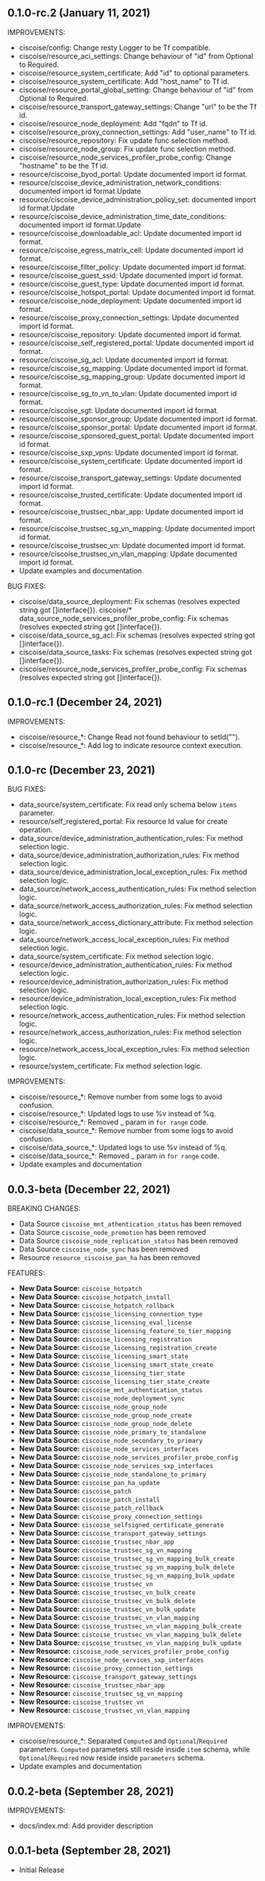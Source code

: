 ## 0.1.0-rc.2 (January 11, 2021)

IMPROVEMENTS:
* ciscoise/config: Change resty Logger to be Tf compatible.
* ciscoise/resource_aci_settings: Change behaviour of "id" from Optional to Required.
* ciscoise/resource_system_certificate:  Add "id" to optional parameters.
* ciscoise/resource_system_certificate:  Add "host_name" to Tf id.
* ciscoise/resource_portal_global_setting: Change behaviour of "id" from Optional to Required.
* ciscoise/resource_transport_gateway_settings:  Change "url" to be the Tf id.
* ciscoise/resource_node_deployment: Add "fqdn" to Tf id.
* ciscoise/resource_proxy_connection_settings:  Add "user_name" to Tf id.
* ciscoise/resource_repository: Fix update func selection method.
* ciscoise/resource_node_group: Fix update func selection method.
* ciscoise/resource_node_services_profiler_probe_config:  Change "hostname" to be the Tf id.
* resource/ciscoise_byod_portal: Update documented import id format.
* resource/ciscoise_device_administration_network_conditions: documented import id format.Update 
* resource/ciscoise_device_administration_policy_set: documented import id format.Update 
* resource/ciscoise_device_administration_time_date_conditions: documented import id format.Update 
* resource/ciscoise_downloadable_acl: Update documented import id format.
* resource/ciscoise_egress_matrix_cell: Update documented import id format.
* resource/ciscoise_filter_policy: Update documented import id format.
* resource/ciscoise_guest_ssid: Update documented import id format.
* resource/ciscoise_guest_type: Update documented import id format.
* resource/ciscoise_hotspot_portal: Update documented import id format.
* resource/ciscoise_node_deployment: Update documented import id format.
* resource/ciscoise_proxy_connection_settings: Update documented import id format.
* resource/ciscoise_repository: Update documented import id format.
* resource/ciscoise_self_registered_portal: Update documented import id format.
* resource/ciscoise_sg_acl: Update documented import id format.
* resource/ciscoise_sg_mapping: Update documented import id format.
* resource/ciscoise_sg_mapping_group: Update documented import id format.
* resource/ciscoise_sg_to_vn_to_vlan: Update documented import id format.
* resource/ciscoise_sgt: Update documented import id format.
* resource/ciscoise_sponsor_group: Update documented import id format.
* resource/ciscoise_sponsor_portal: Update documented import id format.
* resource/ciscoise_sponsored_guest_portal: Update documented import id format.
* resource/ciscoise_sxp_vpns: Update documented import id format.
* resource/ciscoise_system_certificate: Update documented import id format.
* resource/ciscoise_transport_gateway_settings: Update documented import id format.
* resource/ciscoise_trusted_certificate: Update documented import id format.
* resource/ciscoise_trustsec_nbar_app: Update documented import id format.
* resource/ciscoise_trustsec_sg_vn_mapping: Update documented import id format.
* resource/ciscoise_trustsec_vn: Update documented import id format.
* resource/ciscoise_trustsec_vn_vlan_mapping: Update documented import id format.
* Update examples and documentation.

BUG FIXES:
* ciscoise/data_source_deployment: Fix schemas (resolves expected string got []interface{}).
ciscoise/* data_source_node_services_profiler_probe_config: Fix schemas (resolves expected string got []interface{}).
* ciscoise/data_source_sg_acl: Fix schemas (resolves expected string got []interface{}).
* ciscoise/data_source_tasks: Fix schemas (resolves expected string got []interface{}).
* ciscoise/resource_node_services_profiler_probe_config: Fix schemas (resolves expected string got []interface{}).

## 0.1.0-rc.1 (December 24, 2021)

IMPROVEMENTS:
* ciscoise/resource_*: Change Read not found behaviour to setId("").
* ciscoise/resource_*: Add log to indicate resource context execution.

## 0.1.0-rc (December 23, 2021)

BUG FIXES:
* data_source/system_certificate: Fix read only schema below `items` parameter.
* resource/self_registered_portal: Fix resource Id value for create operation.
* data_source/device_administration_authentication_rules: Fix method selection logic.
* data_source/device_administration_authorization_rules: Fix method selection logic.
* data_source/device_administration_local_exception_rules: Fix method selection logic.
* data_source/network_access_authentication_rules: Fix method selection logic.
* data_source/network_access_authorization_rules: Fix method selection logic.
* data_source/network_access_dictionary_attribute: Fix method selection logic.
* data_source/network_access_local_exception_rules: Fix method selection logic.
* data_source/system_certificate: Fix method selection logic.
* resource/device_administration_authentication_rules: Fix method selection logic.
* resource/device_administration_authorization_rules: Fix method selection logic.
* resource/device_administration_local_exception_rules: Fix method selection logic.
* resource/network_access_authentication_rules: Fix method selection logic.
* resource/network_access_authorization_rules: Fix method selection logic.
* resource/network_access_local_exception_rules: Fix method selection logic.
* resource/system_certificate: Fix method selection logic.

IMPROVEMENTS:
* ciscoise/resource_*: Remove number from some logs to avoid confusion.
* ciscoise/resource_*: Updated logs to use %v instead of %q.
* ciscoise/resource_*: Removed _ param in `for range` code.
* ciscoise/data_source_*: Remove number from some logs to avoid confusion.
* ciscoise/data_source_*: Updated logs to use %v instead of %q.
* ciscoise/data_source_*: Removed _ param in `for range` code.
* Update examples and documentation

## 0.0.3-beta (December 22, 2021)

BREAKING CHANGES:

* Data Source `ciscoise_mnt_athentication_status` has been removed
* Data Source `ciscoise_node_promotion` has been removed
* Data Source `ciscoise_node_replication_status` has been removed
* Data Source `ciscoise_node_sync` has been removed
* Resource `resource_ciscoise_pan_ha` has been removed

FEATURES:

* **New Data Source:** `ciscoise_hotpatch`
* **New Data Source:** `ciscoise_hotpatch_install`
* **New Data Source:** `ciscoise_hotpatch_rollback`
* **New Data Source:** `ciscoise_licensing_connection_type`
* **New Data Source:** `ciscoise_licensing_eval_license`
* **New Data Source:** `ciscoise_licensing_feature_to_tier_mapping`
* **New Data Source:** `ciscoise_licensing_registration`
* **New Data Source:** `ciscoise_licensing_registration_create`
* **New Data Source:** `ciscoise_licensing_smart_state`
* **New Data Source:** `ciscoise_licensing_smart_state_create`
* **New Data Source:** `ciscoise_licensing_tier_state`
* **New Data Source:** `ciscoise_licensing_tier_state_create`
* **New Data Source:** `ciscoise_mnt_authentication_status`
* **New Data Source:** `ciscoise_node_deployment_sync`
* **New Data Source:** `ciscoise_node_group_node`
* **New Data Source:** `ciscoise_node_group_node_create`
* **New Data Source:** `ciscoise_node_group_node_delete`
* **New Data Source:** `ciscoise_node_primary_to_standalone`
* **New Data Source:** `ciscoise_node_secondary_to_primary`
* **New Data Source:** `ciscoise_node_services_interfaces`
* **New Data Source:** `ciscoise_node_services_profiler_probe_config`
* **New Data Source:** `ciscoise_node_services_sxp_interfaces`
* **New Data Source:** `ciscoise_node_standalone_to_primary`
* **New Data Source:** `ciscoise_pan_ha_update`
* **New Data Source:** `ciscoise_patch`
* **New Data Source:** `ciscoise_patch_install`
* **New Data Source:** `ciscoise_patch_rollback`
* **New Data Source:** `ciscoise_proxy_connection_settings`
* **New Data Source:** `ciscoise_selfsigned_certificate_generate`
* **New Data Source:** `ciscoise_transport_gateway_settings`
* **New Data Source:** `ciscoise_trustsec_nbar_app`
* **New Data Source:** `ciscoise_trustsec_sg_vn_mapping`
* **New Data Source:** `ciscoise_trustsec_sg_vn_mapping_bulk_create`
* **New Data Source:** `ciscoise_trustsec_sg_vn_mapping_bulk_delete`
* **New Data Source:** `ciscoise_trustsec_sg_vn_mapping_bulk_update`
* **New Data Source:** `ciscoise_trustsec_vn`
* **New Data Source:** `ciscoise_trustsec_vn_bulk_create`
* **New Data Source:** `ciscoise_trustsec_vn_bulk_delete`
* **New Data Source:** `ciscoise_trustsec_vn_bulk_update`
* **New Data Source:** `ciscoise_trustsec_vn_vlan_mapping`
* **New Data Source:** `ciscoise_trustsec_vn_vlan_mapping_bulk_create`
* **New Data Source:** `ciscoise_trustsec_vn_vlan_mapping_bulk_delete`
* **New Data Source:** `ciscoise_trustsec_vn_vlan_mapping_bulk_update`
* **New Resource:** `ciscoise_node_services_profiler_probe_config`
* **New Resource:** `ciscoise_node_services_sxp_interfaces`
* **New Resource:** `ciscoise_proxy_connection_settings`
* **New Resource:** `ciscoise_transport_gateway_settings`
* **New Resource:** `ciscoise_trustsec_nbar_app`
* **New Resource:** `ciscoise_trustsec_sg_vn_mapping`
* **New Resource:** `ciscoise_trustsec_vn`
* **New Resource:** `ciscoise_trustsec_vn_vlan_mapping`

IMPROVEMENTS:
* ciscoise/resource_*: Separated `Computed` and `Optional`/`Required` parameters. `Computed` parameters still reside inside `item` schema, while `Optional`/`Required` now reside inside `parameters` schema.
* Update examples and documentation


## 0.0.2-beta (September 28, 2021)

IMPROVEMENTS:

* docs/index.md: Add provider description

## 0.0.1-beta (September 28, 2021)

* Initial Release